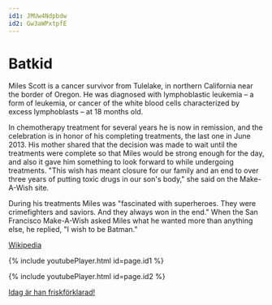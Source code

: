 ```yaml
---
id1: JMUw4Ndpbdw
id2: Gw3aWPxtpfE
---
```

# Batkid

Miles Scott is a cancer survivor from Tulelake, in northern California near the border of Oregon. He was diagnosed with lymphoblastic leukemia – a form of leukemia, or cancer of the white blood cells characterized by excess lymphoblasts – at 18 months old.

In chemotherapy treatment for several years he is now in remission, and the celebration is in honor of his completing treatments, the last one in June 2013. His mother shared that the decision was made to wait until the treatments were complete so that Miles would be strong enough for the day, and also it gave him something to look forward to while undergoing treatments. "This wish has meant closure for our family and an end to over three years of putting toxic drugs in our son's body," she said on the Make-A-Wish site. 

During his treatments Miles was "fascinated with superheroes. They were crimefighters and saviors. And they always won in the end." When the San Francisco Make-A-Wish asked Miles what he wanted more than anything else, he replied, "I wish to be Batman."

[Wikipedia](https://en.wikipedia.org/wiki/Batkid)

{% include youtubePlayer.html id=page.id1 %}

{% include youtubePlayer.html id=page.id2 %}

[Idag är han friskförklarad!](https://twitter.com/CBSEveningNews/status/1062860135662530560)